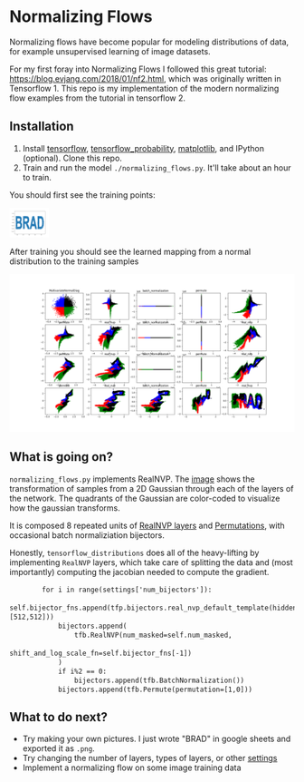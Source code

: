 # Normalizing Flows

Normalizing flows have become popular for modeling distributions of data, for example unsupervised learning of image datasets. 

For my first foray into Normalizing Flows I followed this great tutorial: https://blog.evjang.com/2018/01/nf2.html, which was originally written in Tensorflow 1. This repo is my implementation of the modern normalizing flow examples from the tutorial in tensorflow 2.


## Installation
1. Install [tensorflow](https://www.tensorflow.org/install), [tensorflow_probability](https://www.tensorflow.org/probability), [matplotlib](https://matplotlib.org/users/installing.html), and IPython (optional). Clone this repo.
2. Train and run the model `./normalizing_flows.py`. It'll take about an hour to train. 

You should first see the training points: 

<img src="https://github.com/bsaund/normalizing_flows/blob/master/pictures/BRAD_samples.png" width="70">

After training you should see the learned mapping from a normal distribution to the training samples

<img src="https://github.com/bsaund/normalizing_flows/blob/master/pictures/RealNVP_BRAD_all_layer.png" width="600">




## What is going on?
`normalizing_flows.py` implements RealNVP. The [image](pictures/RealNVP_BRAD_all_layer.png) shows the transformation of samples from a 2D Gaussian through each of the layers of the network. The quadrants of the Gaussian are color-coded to visualize how the gaussian transforms.

It is composed 8 repeated units of [RealNVP layers](https://github.com/bsaund/normalizing_flows/blob/15f40e26ae2dd7f3646031642a08765546b9ddb9/normalizing_flows.py#L75-L78) and [Permutations](https://github.com/bsaund/normalizing_flows/blob/15f40e26ae2dd7f3646031642a08765546b9ddb9/normalizing_flows.py#L83), with occasional batch normaliziation bijectors. 

Honestly, `tensorflow_distributions` does all of the heavy-lifting by implementing `RealNVP` layers, which take care of splitting the data and (most importantly) computing the jacobian needed to compute the gradient.
```
        for i in range(settings['num_bijectors']):
            self.bijector_fns.append(tfp.bijectors.real_nvp_default_template(hidden_layers=[512,512]))
            bijectors.append(
                tfb.RealNVP(num_masked=self.num_masked,
                            shift_and_log_scale_fn=self.bijector_fns[-1])
            )
            if i%2 == 0:
                bijectors.append(tfb.BatchNormalization())
            bijectors.append(tfb.Permute(permutation=[1,0]))
```

## What to do next?
- Try making your own pictures. I just wrote "BRAD" in google sheets and exported it as `.png`.
- Try changing the number of layers, types of layers, or other [settings](https://github.com/bsaund/normalizing_flows/blob/ff515f1c3b4c97c646ff375fa6de4f4a7847b256/normalizing_flows.py#L19-L25)
- Implement a normalizing flow on some image training data

